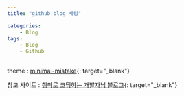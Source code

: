 ```yaml
---
title: "github blog 세팅"

categories:
    - Blog
tags:
    - Blog
    - Github
---
```


theme : [minimal-mistake](https://mmistakes.github.io/minimal-mistakes/){: target="_blank"}

참고 사이트 : [취미로 코딩하는 개발자님 블로그](https://devinlife.com/howto/){: target="_blank"}
